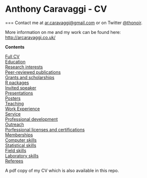# Anthony Caravaggi - CV
===
Contact me at ar.caravaggi@gmail.com or on Twitter [@thonoir](http://www.twitter.com/thonoir).   

More information on me and my work can be found here: http://arcaravaggi.co.uk/  

**Contents**  
  
[Full CV](https://github.com/arcaravaggi/CV/blob/master/Anthony_Caravaggi_CV.md)  
[Education](https://github.com/arcaravaggi/CV/blob/master/Anthony_Caravaggi_CV.md#education)  
[Research interests](https://github.com/arcaravaggi/CV/blob/master/Anthony_Caravaggi_CV.md#research-interests)  
[Peer-reviewed publications](https://github.com/arcaravaggi/CV/blob/master/Anthony_Caravaggi_CV.md#peer-reviewed-publications)  
[Grants and scholarships](https://github.com/arcaravaggi/CV/blob/master/Anthony_Caravaggi_CV.md#grants-and-scholarships)  
[R packages](https://github.com/arcaravaggi/CV/blob/master/Anthony_Caravaggi_CV.md#r-packages)  
[Invited speaker](https://github.com/arcaravaggi/CV/blob/master/Anthony_Caravaggi_CV.md#invited-presentations)  
[Presentations](https://github.com/arcaravaggi/CV/blob/master/Anthony_Caravaggi_CV.md#presentations)  
[Posters](https://github.com/arcaravaggi/CV/blob/master/Anthony_Caravaggi_CV.md#posters)  
[Teaching](https://github.com/arcaravaggi/CV/blob/master/Anthony_Caravaggi_CV.md#teaching)  
[Work Experience](https://github.com/arcaravaggi/CV/blob/master/Anthony_Caravaggi_CV.md#work-experience)  
[Service](https://github.com/arcaravaggi/CV/blob/master/Anthony_Caravaggi_CV.md#service)  
[Professional development](https://github.com/arcaravaggi/CV/blob/master/Anthony_Caravaggi_CV.md#professional-development)  
[Outreach](https://github.com/arcaravaggi/CV/blob/master/Anthony_Caravaggi_CV.md#outreach)  
[Porfessional licenses and certifications](https://github.com/arcaravaggi/CV/blob/master/Anthony_Caravaggi_CV.md#professional-licenses-and-certifications)  
[Memberships](https://github.com/arcaravaggi/CV/blob/master/Anthony_Caravaggi_CV.md#memberships)  
[Computer skills](https://github.com/arcaravaggi/CV/blob/master/Anthony_Caravaggi_CV.md#computer-skills)  
[Statistical skills](https://github.com/arcaravaggi/CV/blob/master/Anthony_Caravaggi_CV.md#statistical-skills)  
[Field skills](https://github.com/arcaravaggi/CV/blob/master/Anthony_Caravaggi_CV.md#field-skills)  
[Laboratory skills](https://github.com/arcaravaggi/CV/blob/master/Anthony_Caravaggi_CV.md#laboratory-skills)  
[Referees](https://github.com/arcaravaggi/CV/blob/master/Anthony_Caravaggi_CV.md#referees)  
  
  
A pdf copy of my CV which is also available in this repo.

